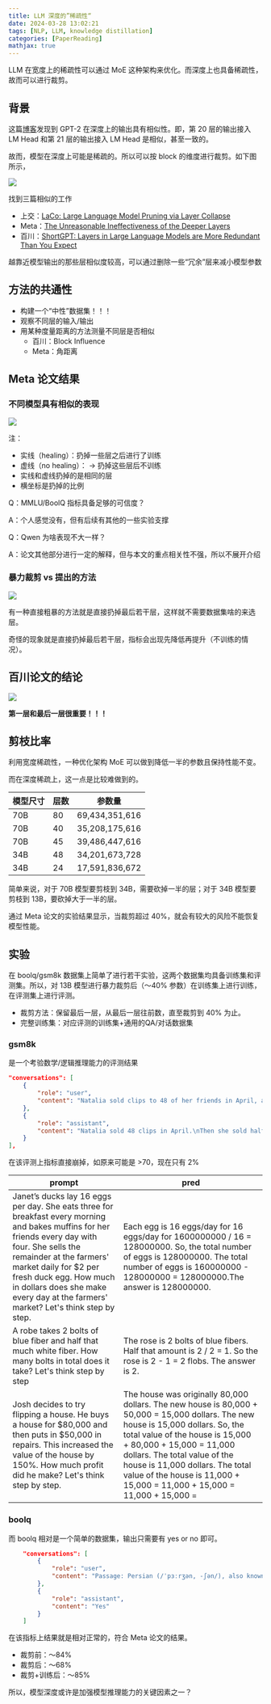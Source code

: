 ```yaml
---
title: LLM 深度的”稀疏性“
date: 2024-03-28 13:02:21
tags: [NLP, LLM, knowledge distillation]
categories: [PaperReading]
mathjax: true
---
```

LLM 在宽度上的稀疏性可以通过 MoE 这种架构来优化。而深度上也具备稀疏性，故而可以进行裁剪。

<!-- more -->

## 背景

这篇[博客](https://www.lesswrong.com/posts/AcKRB8wDpdaN6v6ru/interpreting-gpt-the-logit-lens)发现到 GPT-2 在深度上的输出具有相似性。即，第 20 层的输出接入 LM Head 和第 21 层的输出接入 LM Head 是相似，甚至一致的。

故而，模型在深度上可能是稀疏的。所以可以按 block 的维度进行裁剪。如下图所示，

![](https://raw.githubusercontent.com/wnma3mz/blog_posts/master/imgs/sparseinLLM/image-2024-3-28_18-23-0.png)

找到三篇相似的工作

- 上交：[LaCo: Large Language Model Pruning via Layer Collapse](https://arxiv.org/html/2402.11187v1)
- Meta：[The Unreasonable Ineffectiveness of the Deeper Layers](https://arxiv.org/html/2403.17887)
- 百川：[ShortGPT: Layers in Large Language Models are More Redundant Than You Expect](https://arxiv.org/html/2403.03853v2)

越靠近模型输出的那些层相似度较高，可以通过删除一些“冗余”层来减小模型参数

## 方法的共通性

- 构建一个“中性”数据集！！！
- 观察不同层的输入/输出
- 用某种度量距离的方法测量不同层是否相似
  - 百川：Block Influence
  - Meta：角距离

## Meta 论文结果

### 不同模型具有相似的表现

![](https://raw.githubusercontent.com/wnma3mz/blog_posts/master/imgs/sparseinLLM/x2.png)

注：

- 实线（healing）：扔掉一些层之后进行了训练
- 虚线（no healing）： → 扔掉这些层后不训练
- 实线和虚线扔掉的是相同的层
- 横坐标是扔掉的比例

Q：MMLU/BoolQ 指标具备足够的可信度？

A：个人感觉没有，但有后续有其他的一些实验支撑

Q：Qwen 为啥表现不大一样？

A：论文其他部分进行一定的解释，但与本文的重点相关性不强，所以不展开介绍

### 暴力裁剪 vs 提出的方法

![](https://raw.githubusercontent.com/wnma3mz/blog_posts/master/imgs/sparseinLLM/x5.png)

有一种直接粗暴的方法就是直接扔掉最后若干层，这样就不需要数据集啥的来选层。

奇怪的现象就是直接扔掉最后若干层，指标会出现先降低再提升（不训练的情况）。

## 百川论文的结论

![](https://raw.githubusercontent.com/wnma3mz/blog_posts/master/imgs/sparseinLLM/baichuan.png)

**第一层和最后一层很重要！！！**

## 剪枝比率

利用宽度稀疏性，一种优化架构 MoE 可以做到降低一半的参数且保持性能不变。

而在深度稀疏上，这一点是比较难做到的。

| 模型尺寸 | 层数 | 参数量         |
| -------- | ---- | -------------- |
| 70B      | 80   | 69,434,351,616 |
| 70B      | 40   | 35,208,175,616 |
| 70B      | 45   | 39,486,447,616 |
| 34B      | 48   | 34,201,673,728 |
| 34B      | 24   | 17,591,836,672 |

简单来说，对于 70B 模型要剪枝到 34B，需要砍掉一半的层；对于 34B 模型要剪枝到 13B，要砍掉大于一半的层。

通过 Meta 论文的实验结果显示，当裁剪超过 40%，就会有较大的风险不能恢复模型性能。

## 实验

在 boolq/gsm8k 数据集上简单了进行若干实验，这两个数据集均具备训练集和评测集。所以，对 13B 模型进行暴力裁剪后（～40% 参数）在训练集上进行训练，在评测集上进行评测。

- 裁剪方法：保留最后一层，从最后一层往前数，直至裁剪到 40% 为止。
- 完整训练集：对应评测的训练集+通用的QA/对话数据集

### gsm8k

是一个考验数学/逻辑推理能力的评测结果

```json
"conversations": [
    {
        "role": "user",
        "content": "Natalia sold clips to 48 of her friends in April, and then she sold half as many clips in May. How many clips did Natalia sell altogether in April and May?"
    },
    {
        "role": "assistant",
        "content": "Natalia sold 48 clips in April.\nThen she sold half as many in May, which is 48 / 2 = 24.\nSo altogether she sold 48 + 24 = 72 clips.\nThe answer is 72."
    }
],
```

在该评测上指标直接崩掉，如原来可能是 >70，现在只有 2%

| **prompt**                                                                                                                                                                                                                                                                                                    | **pred**                                                                                                                                                                                                                                                                                                                                         |
| ------------------------------------------------------------------------------------------------------------------------------------------------------------------------------------------------------------------------------------------------------------------------------------------------------------------- | ------------------------------------------------------------------------------------------------------------------------------------------------------------------------------------------------------------------------------------------------------------------------------------------------------------------------------------------------------ |
| Janet’s ducks lay 16 eggs per day. She eats three for breakfast every morning and bakes muffins for her friends every day with four. She sells the remainder at the farmers' market daily for $2 per fresh duck egg. How much in dollars does she make every day at the farmers' market? Let's think step by step. | Each egg is 16 eggs/day for 16 eggs/day for 1600000000 / 16 = 128000000. So, the total number of eggs is 128000000. The total number of eggs is 160000000 - 128000000 = 128000000.The answer is 128000000.                                                                                                                                         |
| A robe takes 2 bolts of blue fiber and half that much white fiber.  How many bolts in total does it take? Let's think step by step                                                                                                                                                                                  | The rose is 2 bolts of blue fibers. Half that amount is 2 / 2 = 1. So the rose is 2 - 1 = 2 flobs. The answer is 2.                                                                                                                                                                                                                                 |
| Josh decides to try flipping a house.  He buys a house for $80,000 and then puts in $50,000 in repairs.  This increased the value of the house by 150%.  How much profit did he make? Let's think step by step.                                                                                                     | The house was originally 80,000 dollars. The new house is 80,000 + 50,000 = 15,000 dollars. The new house is 15,000 dollars. So, the total value of the house is 15,000 + 80,000 + 15,000 = 11,000 dollars. The total value of the house is 11,000 dollars. The total value of the house is 11,000 + 15,000 = 11,000 + 15,000 = 11,000 + 15,000 = |

### boolq

而 boolq 相对是一个简单的数据集，输出只需要有 yes or no 即可。

```json
    "conversations": [
        {
            "role": "user",
            "content": "Passage: Persian (/ˈpɜːrʒən, -ʃən/), also known by its endonym Farsi (فارسی fārsi (fɒːɾˈsiː) ( listen)), is one of the Western Iranian languages within the Indo-Iranian branch of the Indo-European language family. It is primarily spoken in Iran, Afghanistan (officially known as Dari since 1958), and Tajikistan (officially known as Tajiki since the Soviet era), and some other regions which historically were Persianate societies and considered part of Greater Iran. It is written in the Persian alphabet, a modified variant of the Arabic script, which itself evolved from the Aramaic alphabet.\nQuestion: do iran and afghanistan speak the same language\nAnswer:"
        },
        {
            "role": "assistant",
            "content": "Yes"
        }
    ]
```

在该指标上结果就是相对正常的，符合 Meta 论文的结果。

- 裁剪前：～84%
- 裁剪后：～68%
- 裁剪+训练后：～85%


所以，模型深度或许是加强模型推理能力的关键因素之一？